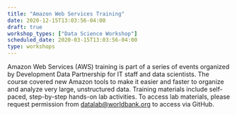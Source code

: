 ```yaml
---
title: "Amazon Web Services Training"
date: 2020-12-15T13:03:56-04:00
draft: true
workshop_types: ["Data Science Workshop"]
scheduled_date: 2020-03-15T13:03:56-04:00
type: workshops
---
```


Amazon Web Services (AWS) training is part of a series of events organized by Development Data Partnership for IT staff and data scientists. The course covered new Amazon tools to make it easier and faster to organize and analyze very large, unstructured data. Training materials include self-paced, step-by-step hands-on lab activities. To access lab materials, please request permission from datalab@worldbank.org to access via
GitHub.

